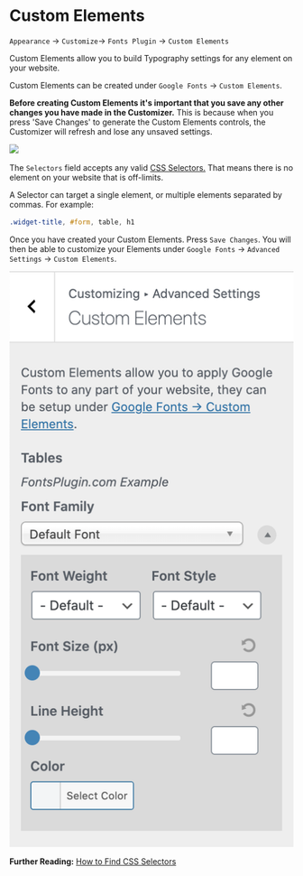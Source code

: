 # Custom Elements

`Appearance` → `Customize`→ `Fonts Plugin` → `Custom Elements`

Custom Elements allow you to build Typography settings for any element on your website.

Custom Elements can be created under `Google Fonts` → `Custom Elements`.

**Before creating Custom Elements it's important that you save any other changes you have made in the Customizer.** This is because when you press 'Save Changes' to generate the Custom Elements controls, the Customizer will refresh and lose any unsaved settings.

![](https://fontsplugin.com/wp-content/uploads/2018/12/google-fonts-custom-element.png)

The `Selectors` field accepts any valid [CSS Selectors.](https://developer.mozilla.org/en-US/docs/Learn/CSS/Introduction_to_CSS/Selectors) That means there is no element on your website that is off-limits.

A Selector can target a single element, or multiple elements separated by commas. For example:

```css
.widget-title, #form, table, h1
```

Once you have created your Custom Elements. Press `Save Changes`. You will then be able to customize your Elements under `Google Fonts` → `Advanced Settings` → `Custom Elements`.

![](<../.gitbook/assets/image (33).png>)

**Further Reading:** [How to Find CSS Selectors](https://fontsplugin.com/how-to-find-css-selectors/)
